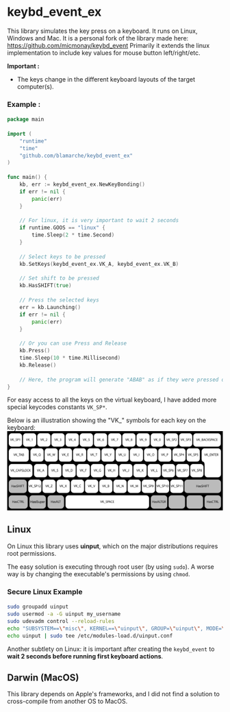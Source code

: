 # keybd_event_ex

This library simulates the key press on a keyboard. It runs on Linux, Windows and Mac. It is a personal fork of the library made here: https://github.com/micmonay/keybd_event
Primarily it extends the linux implementation to include key values for mouse button left/right/etc.

**Important :** 
- The keys change in the different keyboard layouts of the target computer(s).

### Example :
```go
package main

import (
	"runtime"
	"time"
	"github.com/blamarche/keybd_event_ex"
)

func main() {
	kb, err := keybd_event_ex.NewKeyBonding()
	if err != nil {
		panic(err)
	}

	// For linux, it is very important to wait 2 seconds
	if runtime.GOOS == "linux" {
		time.Sleep(2 * time.Second)
	}
	
	// Select keys to be pressed
	kb.SetKeys(keybd_event_ex.VK_A, keybd_event_ex.VK_B) 

	// Set shift to be pressed
	kb.HasSHIFT(true) 

	// Press the selected keys
	err = kb.Launching() 
	if err != nil {
		panic(err)
	}
	
	// Or you can use Press and Release
	kb.Press()
	time.Sleep(10 * time.Millisecond)
	kb.Release()

	// Here, the program will generate "ABAB" as if they were pressed on the keyboard.
}
```

For easy access to all the keys on the virtual keyboard, I have added more special keycodes constants `VK_SP*`. 

Below is an illustration showing the "VK_" symbols for each key on the keyboard:
![keyboard.png](./keyboard.png)

## Linux

On Linux this library uses **uinput**, which on the major distributions requires root permissions. 

The easy solution is executing through root user (by using `sudo`). A worse way is by changing the executable's permissions by using `chmod`.

### Secure Linux Example
```bash
sudo groupadd uinput
sudo usermod -a -G uinput my_username
sudo udevadm control --reload-rules
echo "SUBSYSTEM==\"misc\", KERNEL==\"uinput\", GROUP=\"uinput\", MODE=\"0660\"" | sudo tee /etc/udev/rules.d/uinput.rules
echo uinput | sudo tee /etc/modules-load.d/uinput.conf
```

Another subtlety on Linux: it is important after creating the `keybd_event` to **wait 2 seconds before running first keyboard actions**.

## Darwin (MacOS)
This library depends on Apple's frameworks, and I did not find a solution to cross-compile from another OS to MacOS.
